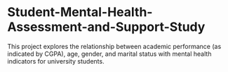 # Student-Mental-Health-Assessment-and-Support-Study
This project explores the relationship between academic performance (as indicated by CGPA), age, gender, and marital status with mental health indicators for university students.
